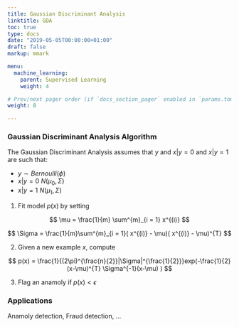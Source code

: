 ```yaml
---
title: Gaussian Discriminant Analysis
linktitle: GDA
toc: true
type: docs
date: "2019-05-05T00:00:00+01:00"
draft: false
markup: mmark

menu:
  machine_learning:
    parent: Supervised Learning
    weight: 4

# Prev/next pager order (if `docs_section_pager` enabled in `params.toml`)
weight: 8

---
```

### Gaussian Discriminant Analysis Algorithm

The Gaussian Discriminant Analysis assumes that $y$ and $x|y = 0$ and $x|y = 1$ are such that:
* $y \sim Bernoulli(\phi)$
* $x|y = 0 ~ N(\mu_{0}, \Sigma)$
* $x|y = 1 ~ N(\mu_{1}, \Sigma)$

1. Fit model $p(x)$ by setting

$$
\mu = \frac{1}{m} \sum^{m}_{i = 1} x^{(i)} 
$$


$$
\Sigma = \frac{1}{m}\sum^{m}_{i = 1}( x^{(i)} - \mu)( x^{(i)} - \mu)^{T}
$$

2. Given a new example $x$, compute

$$
p(x) = \frac{1}{(2\pi)^{\frac{n}{2}}|\Sigma|^{\frac{1}{2}}}exp(-\frac{1}{2} (x-\mu)^{T} \Sigma^{-1}(x-\mu) )
$$

3. Flag an anamoly if $p(x) < \epsilon$

### Applications
Anamoly detection, Fraud detection, ...
